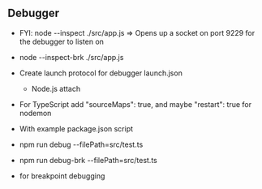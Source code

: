 ## Debugger

- FYI: node --inspect ./src/app.js => Opens up a socket on port 9229 for the debugger to listen on
- node --inspect-brk ./src/app.js

- Create launch protocol for debugger launch.json

  - Node.js attach

- For TypeScript add "sourceMaps": true, and maybe "restart": true for nodemon

- With example package.json script
- npm run debug --filePath=src/test.ts

- npm run debug-brk --filePath=src/test.ts
- for breakpoint debugging
